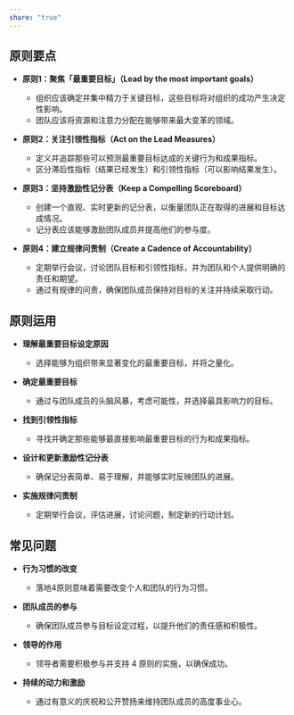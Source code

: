 ```yaml
---  
share: "true"  
---  
```

## 原则要点  
  
 - **原则1：聚焦「最重要目标」（Lead by the most important goals）**  
	 - 组织应该确定并集中精力于关键目标，这些目标将对组织的成功产生决定性影响。  
	 - 团队应该将资源和注意力分配在能够带来最大变革的领域。  
  
-  **原则2：关注引领性指标（Act on the Lead Measures）**  
	- 定义并追踪那些可以预测最重要目标达成的关键行为和成果指标。  
	- 区分滞后性指标（结果已经发生）和引领性指标（可以影响结果发生）。  
  
-  **原则3：坚持激励性记分表（Keep a Compelling Scoreboard）**  
	- 创建一个直观、实时更新的记分表，以衡量团队正在取得的进展和目标达成情况。  
	- 记分表应该能够激励团队成员并提高他们的参与度。  
  
-  **原则4：建立规律问责制（Create a Cadence of Accountability）**  
	- 定期举行会议，讨论团队目标和引领性指标，并为团队和个人提供明确的责任和期望。  
	- 通过有规律的问责，确保团队成员保持对目标的关注并持续采取行动。  
  
## 原则运用  
  
-  **理解最重要目标设定原因**  
	- 选择能够为组织带来显著变化的最重要目标，并将之量化。  
  
-  **确定最重要目标**  
	- 通过与团队成员的头脑风暴，考虑可能性，并选择最具影响力的目标。  
  
-  **找到引领性指标**  
	- 寻找并确定那些能够最直接影响最重要目标的行为和成果指标。  
  
- **设计和更新激励性记分表**  
	- 确保记分表简单、易于理解，并能够实时反映团队的进展。  
  
-  **实施规律问责制**  
	- 定期举行会议，评估进展，讨论问题，制定新的行动计划。  
  
## 常见问题  
  
- **行为习惯的改变**  
	- 落地4原则意味着需要改变个人和团队的行为习惯。  
  
- **团队成员的参与**  
	- 确保团队成员参与目标设定过程，以提升他们的责任感和积极性。  
  
- **领导的作用**  
	- 领导者需要积极参与并支持 4 原则的实施，以确保成功。  
  
- **持续的动力和激励**  
	- 通过有意义的庆祝和公开赞扬来维持团队成员的高度事业心。